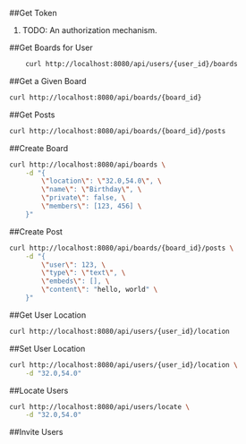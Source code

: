 ##Get Token
1. TODO: An authorization mechanism.

##Get Boards for User

```sh
	curl http://localhost:8080/api/users/{user_id}/boards
```

##Get a Given Board

```sh
curl http://localhost:8080/api/boards/{board_id}
```

##Get Posts

```sh
curl http://localhost:8080/api/boards/{board_id}/posts
```

##Create Board

```sh
curl http://localhost:8080/api/boards \
	-d "{
		\"location\": \"32.0,54.0\", \
		\"name\": \"Birthday\", \
		\"private\": false, \
		\"members\": [123, 456] \
	}"	
```

##Create Post

```sh
curl http://localhost:8080/api/boards/{board_id}/posts \
	-d "{
		\"user\": 123, \
		\"type\": \"text\", \
		\"embeds\": [], \
		\"content\": "hello, world" \
	}"	
```

##Get User Location

```sh
curl http://localhost:8080/api/users/{user_id}/location
```

##Set User Location

```sh
curl http://localhost:8080/api/users/{user_id}/location \
	-d "32.0,54.0"	
```

##Locate Users

```sh
curl http://localhost:8080/api/users/locate \
	-d "32.0,54.0"	
```

##Invite Users